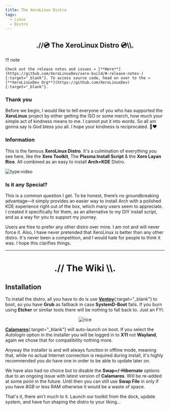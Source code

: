 ```yaml
---
title: The XeroLinux Distro
tags:
  - Linux
  - Distro
---
```


<h2 align="center">.//💿 The XeroLinux Distro 💿\\.</h2>

!!! note

    Check out the release notes and issues » [**Here**](https://github.com/XeroLinuxDev/xero-build/#-release-notes-){:target="_blank"}. To access source code, head on over to the » [**XeroLinuxDev Org**](https://github.com/XeroLinuxDev){:target="_blank"}.

### Thank you

Before we begin, I would like to tell everyone of you who has supported the **XeroLinux** project by either getting the ISO or some merch, how much your simple act of kindness means to me. I cannot put it into words. So all am gonna say is God bless you all. I hope your kindness is reciprocated. 🙏❤️

### Information

This is the famous **XeroLinux Distro**. It's a culmination of everything you see here, like the **Xero Toolkit**, The **Plasma Install Script** & the **Xero Layan Rice**. All combined as an easy to install **Arch+KDE** Distro.

![type:video](https://www.youtube.com/embed/lsYg6-wUWXw)

### Is it any Special?

This is a common question I get. To be honest, there’s no groundbreaking advantage—it simply provides an easier way to install Arch with a polished KDE experience right out of the box, which many users seem to appreciate. I created it specifically for them, as an alternative to my DIY install script, and as a way for you to support my journey.

Users are free to prefer any other distro over mine. I am not and will never force it. Also, I have never pretended that XeroLinux is better than any other distro. It's never been a competition, and I would hate for people to think it was. I hope this clarifies things.

---

<h1 align="center">.// The Wiki \\.</h1>

## Installation

To install the distro, all you have to do is use [**Ventoy**](https://xerolinux.xyz/posts/ventoy-multi-boot/){:target="_blank"} to boot, so you have **Grub** as fallback in case **SystemD-Boot** fails. If you burn using **Etcher** or similar tools there will be nothing to fall back to. Just an FYI.

<p align="center">
    <img src="https://i.imgur.com/QsLRWtG.png" alt="rice">
</p>

[**Calamares**](https://github.com/calamares/calamares){:target="_blank"} will auto-launch on boot. If you select the *Autologin* option in the installer you will be logged in to **X11** not **Wayland**, again we chose that for compatibility nothing more.

Anyway the installer is and will always function in offline mode, meaning that, while no actual Internet connection is required during install, it's highly recommended you do have one in order to be able to update later on.

We have also had no choice but to disable the **Swap+/-Hibernate** options due to an ongoing issue with latest version of **Calamares**. Will be re-added at some point in the future. Until then you can still use **Swap File** in only if you have *8GB* or less RAM otherwise it would be a waste of space.

That's it, there ain't much to it. Launch our toolkit from the dock, update system, and have fun shaping the distro to your liking...
